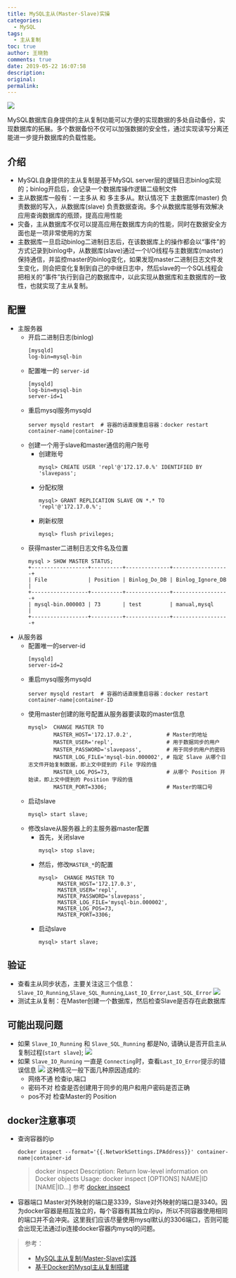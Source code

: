 ```yaml
---
title: MySQL主从(Master-Slave)实操
categories:
  - MySQL
tags:
  - 主从复制
toc: true
author: 王晓勃
comments: true
date: 2019-05-22 16:07:58
description:
original:
permalink:
---
```


![](/images/mysql/10.jpg)

MySQL数据库自身提供的主从复制功能可以方便的实现数据的多处自动备份，实现数据库的拓展。多个数据备份不仅可以加强数据的安全性，通过实现读写分离还能进一步提升数据库的负载性能。

<!-- more -->

## 介绍
  * MySQL自身提供的主从复制是基于MySQL server层的逻辑日志binlog实现的；binlog开启后，会记录一个数据库操作逻辑二级制文件 
  * 主从数据库一般有：一主多从 和 多主多从。默认情况下 主数据库(master) 负责数据的写入，从数据库(slave) 负责数据查询。多个从数据库能够有效解决应用查询数据库的瓶颈，提高应用性能    
  * 灾备，主从数据库不仅可以提高应用在数据库方向的性能，同时在数据安全方面也是一项非常使用的方案   
  * 主数据库一旦启动binlog二进制日志后，在该数据库上的操作都会以“事件”的方式记录到binlog中，从数据库(slave)通过一个I/O线程与主数据库(master)保持通信，并监控master的binlog变化，如果发现master二进制日志文件发生变化，则会把变化复制到自己的中继日志中，然后slave的一个SQL线程会把相关的“事件”执行到自己的数据库中，以此实现从数据库和主数据库的一致性，也就实现了主从复制。  


## 配置
  * 主服务器
    * 开启二进制日志(binlog)     
      ```
      [mysqld]
      log-bin=mysql-bin
      ```
    * 配置唯一的 `server-id`      
      ```
      [mysqld]
      log-bin=mysql-bin
      server-id=1
      ```
    * 重启mysql服务mysqld
      ```
      server mysqld restart  # 容器的话直接重启容器：docker restart container-name|container-ID
      ```
    * 创建一个用于slave和master通信的用户账号
      * 创建账号    
        ```
        mysql> CREATE USER 'repl'@'172.17.0.%' IDENTIFIED BY 'slavepass';
        ```
      * 分配权限     
        ```
        mysql> GRANT REPLICATION SLAVE ON *.* TO 'repl'@'172.17.0.%';
        ```
      * 刷新权限  
        ```
        mysql> flush privileges;
        ```
    * 获得master二进制日志文件名及位置
      ```
      mysql > SHOW MASTER STATUS;
      +------------------+----------+--------------+------------------+
      | File             | Position | Binlog_Do_DB | Binlog_Ignore_DB |
      +------------------+----------+--------------+------------------+
      | mysql-bin.000003 | 73       | test         | manual,mysql     |
      +------------------+----------+--------------+------------------+ 
      ```
  * 从服务器
    * 配置唯一的server-id
      ```
      [mysqld]
      server-id=2
      ```
    * 重启mysql服务mysqld
      ```
      server mysqld restart  # 容器的话直接重启容器：docker restart container-name|container-ID
      ```
    * 使用master创建的账号配置从服务器要读取的master信息
      ```
      mysql>  CHANGE MASTER TO
              MASTER_HOST='172.17.0.2',           # Master的地址
              MASTER_USER='repl',                 # 用于数据同步的用户
              MASTER_PASSWORD='slavepass',        # 用于同步的用户的密码
              MASTER_LOG_FILE='mysql-bin.000002', # 指定 Slave 从哪个日志文件开始复制数据，即上文中提到的 File 字段的值
              MASTER_LOG_POS=73,                  # 从哪个 Position 开始读，即上文中提到的 Position 字段的值
              MASTER_PORT=3306;                   # Master的端口号
      ```
    * 启动slave
      ```
      mysql> start slave; 
      ```
    * 修改slave从服务器上的主服务器master配置
      * 首先，关闭slave
        ```
        mysql> stop slave;
        ```
      * 然后，修改`MASTER_*`的配置
        ```
        mysql>  CHANGE MASTER TO
              MASTER_HOST='172.17.0.3',
              MASTER_USER='repl',
              MASTER_PASSWORD='slavepass',
              MASTER_LOG_FILE='mysql-bin.000002',
              MASTER_LOG_POS=73,
              MASTER_PORT=3306;
        ```
      * 启动slave
        ```
        mysql> start slave;
        ```
## 验证
  * 查看主从同步状态，主要关注这三个信息：`Slave_IO_Running`,`Slave_SQL_Running`,`Last_IO_Error`,`Last_SQL_Error`
    ![](/images/mysql/11.png)
  * 测试主从复制：在Master创建一个数据库，然后检查Slave是否存在此数据库

## 可能出现问题
  * 如果 `Slave_IO_Running` 和 `Slave_SQL_Running` 都是No, 请确认是否开启主从复制过程(`start slave`);
    ![](/images/mysql/12.png)
  * 如果 `Slave_IO_Running` 一直是 `Connecting`时，查看`Last_IO_Error`提示的错误信息
    ![](/images/mysql/11.png)
    这种情况一般下面几种原因造成的:
    * 网络不通 
      检查ip,端口
    * 密码不对
      检查是否创建用于同步的用户和用户密码是否正确
    * pos不对
      检查Master的 Position

## docker注意事项
  * 查询容器的ip
    ```
    docker inspect --format='{{.NetworkSettings.IPAddress}}' container-name|container-id
    ``` 
    > docker inspect
    > Description: Return low-level information on Docker objects
    > Usage: docker inspect [OPTIONS] NAME|ID [NAME|ID...]
    > 参考 [docker inspect](https://docs.docker.com/engine/reference/commandline/inspect/)
  * 容器端口
    Master对外映射的端口是3339，Slave对外映射的端口是3340。因为docker容器是相互独立的，每个容器有其独立的ip，所以不同容器使用相同的端口并不会冲突。这里我们应该尽量使用mysql默认的3306端口，否则可能会出现无法通过ip连接docker容器内mysql的问题。 

> 参考：
> * [MySQL主从复制(Master-Slave)实践](https://www.cnblogs.com/gl-developer/p/6170423.html)
> * [基于Docker的Mysql主从复制搭建](https://www.cnblogs.com/songwenjie/p/9371422.html)
